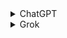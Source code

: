 <details><summary>ChatGPT</summary>

『ライブラリの公式READ MEみたいな簡単な英語例文を出題してほしい
3行ぐらいでお願い
日本語訳で回答するからチェックして
解答は後で日本語解説付きでお願い』

---

Add this package to your dependencies.  
Use the `createClient()` method to connect.  
Check the console for any error messages.  

---

『dependencies にこのパッケージを追加しましょう
接続するために`createClient()`メソッドを使いましょう
コンソールにエラーメッセージが出ないか確認しましょう』

---

素晴らしいです。全体的に正確な訳です。
細部を少しだけ補足して解説いたします。

---

### ✅ あなたの訳

> dependencies にこのパッケージを追加しましょう
> 接続するために`createClient()`メソッドを使いましょう
> コンソールにエラーメッセージが出ないか確認しましょう

→ 全文とも自然で、意味も完全に合っています。

---

### 💬 詳細解説

1. **Add this package to your dependencies.**
   　- `Add ... to ...`：「〜を〜に追加する」
   　- `dependencies`：ソフトウェア開発で「依存関係（依存パッケージ）」を意味します。
   　- ✅ 訳：「このパッケージを依存関係に追加しましょう」も正確です。
   　　（あなたの「dependencies に追加しましょう」も開発文脈では自然です）

2. **Use the `createClient()` method to connect.**
   　- `Use ... to ...`：「〜するために〜を使う」
   　- ✅ あなたの訳「接続するために〜を使いましょう」で正確です。
   　- `createClient()` はクライアント接続を作る関数名です。

3. **Check the console for any error messages.**
   　- `Check ... for ...`：「〜に〜がないか確認する」
   　- ✅ あなたの訳「コンソールにエラーメッセージが出ないか確認しましょう」も完璧です。

---

</details>

<details><summary>Grok</summary>

『ライブラリの公式READ MEみたいな簡単な英語例文を出題してほしい
3行ぐらいでお願い
日本語訳で回答するからチェックして
解答は後で日本語解説付きでお願い』

---

# QuickSort
QuickSort is an efficient library for sorting large datasets with ease.  
Install it via `npm install quicksort` and refer to our guide for quick setup.

---

『QuickSortは大規模データセットを容易にソートできるefficientライブラリです
`npm install quicksort`をインストールしてクイックセットアップガイドを参照してください』

---

### 翻訳のチェックとフィードバック

ご提出いただいた翻訳を確認し、以下に評価と日本語解説を提供します。

#### 提出された翻訳
```
QuickSortは大規模データセットを容易にソートできるefficientライブラリです
`npm install quicksort`をインストールしてクイックセットアップガイドを参照してください
```

#### 原文
```markdown
# QuickSort
QuickSort is an efficient library for sorting large datasets with ease.  
Install it via `npm install quicksort` and refer to our guide for quick setup.
```

---

### 評価
全体的に翻訳は原文の意味をほぼ正確に伝えており、簡潔です。ただし、いくつかの点で自然さや正確性を向上させる余地があります。特に、「efficient」の訳と文の構造について改善の提案があります。

#### 良い点
1. **主要な内容の伝達**: 「QuickSort」「大規模データセット」「ソート」「npm install quicksort」といった主要な要素は正確に翻訳されています。
2. **簡潔さ**: 原文の3行を2行にまとめており、コンパクトに情報を伝えています。
3. **コード部分の保持**: `npm install quicksort` をそのまま保持しており、技術的な正確さが保たれています。

#### 改善が必要な点
1. **「efficient」の翻訳**:
   - 「efficient」は翻訳でそのまま「efficient」とされていますが、日本語の公式ドキュメントでは通常、自然な日本語（例：「効率的な」「高性能な」など）に置き換えます。これにより、技術的な文脈での読みやすさが向上します。
2. **文の構造と自然さ**:
   - 1行目の「QuickSortは大規模データセットを容易にソートできるefficientライブラリです」は文法的には正しいですが、「容易にソートできる」と「efficientライブラリ」の並びがやや不自然に感じられます。日本語では「効率的に」「簡単に」などの表現を適切に配置すると、より流暢になります。
   - 2行目の「`npm install quicksort`をインストールして」は、「インストールする」の主語や動作の対象が不明確です。原文の「Install it via `npm install quicksort`」は「これをインストールする」というニュアンスなので、動作を明確にする表現が望ましいです。
3. **「クイックセットアップガイド」の翻訳**:
   - 「quick setup」は「クイックセットアップ」とカタカナで訳されていますが、技術文書では「簡単なセットアップガイド」や「クイックスタートガイド」など、より一般的な表現が使われることが多いです。「クイックセットアップ」はやや直訳的で、場合によっては不自然に感じられる可能性があります。
4. **文末の丁寧さ**:
   - 原文は命令形（「Install」「refer」）ですが、翻訳では「してください」を使用しており、丁寧さを加えています。これは日本の技術文書では適切ですが、2行目の「インストールして」の後に「ください」が省略されているため、一貫性に欠ける印象があります。

---

### 修正案
以下は、より自然で正確な日本語翻訳の例です：
```
QuickSortは、大規模なデータセットを効率的かつ簡単にソートできるライブラリです。
`npm install quicksort` でインストールし、クイックスタートガイドを参照してください。
```

#### 修正のポイント
1. **「efficient」の翻訳**: 「効率的かつ簡単に」と訳し、「efficient」と「with ease」を自然に統合しました。これにより、技術文書らしい滑らかな表現に。
2. **文の構造**: 1行目を「大規模なデータセットを効率的かつ簡単にソートできる」とし、形容詞の配置を調整して読みやすくしました。
3. **「インストールして」の明確化**: 「`npm install quicksort` でインストールし」とし、動作の方法を明確にしました。
4. **「quick setup」の翻訳**: 「クイックスタートガイド」と訳し、技術文書で一般的な表現を採用しました。
5. **丁寧さの一貫性**: 文末に「ください」を統一し、丁寧なトーンを維持しました。

---

### 日本語解説
1. **技術文書の翻訳のポイント**:
   - 日本語の技術文書では、簡潔さと正確さが求められます。特にライブラリのREADMEは、開発者が素早く情報を把握できるよう、明確で自然な表現が重要です。
   - 英語の命令形（例：「Install」「refer」）は、日本語では「してください」や「～する」といった表現で丁寧さを加えるのが一般的です。ただし、過度に丁寧にすると冗長になるため、バランスが重要です。
2. **カタカナ語の使用**:
   - 「efficient」をそのままカタカナで残すのは避け、自然な日本語（「効率的な」など）に置き換える方が適切です。カタカナは「ライブラリ」「インストール」など、すでに定着している技術用語に限定するとよいでしょう。
3. **「quick setup」のニュアンス**:
   - 「quick setup」は「素早く設定する」という意味で、技術文脈では「クイックスタートガイド」や「簡単なセットアップガイド」が一般的です。これらは開発者にとって馴染みのある表現であり、理解しやすいです。

---

### 最終的なフィードバック
提出された翻訳は、原文の主要な内容を捉えており、十分に理解可能なものでした。ただし、「efficient」の直訳や文の自然さ、丁寧さの一貫性において改善の余地があります。修正案を参考に、自然で技術文書らしい日本語を目指していただければ、さらに洗練された翻訳になると思います。

もし追加の質問や別の例文での練習を希望される場合は、お知らせください！

**情報源**: 本フィードバックは、提供された原文と一般的な技術文書の翻訳慣習に基づいています（公式な情報源は不要）。

</details>
